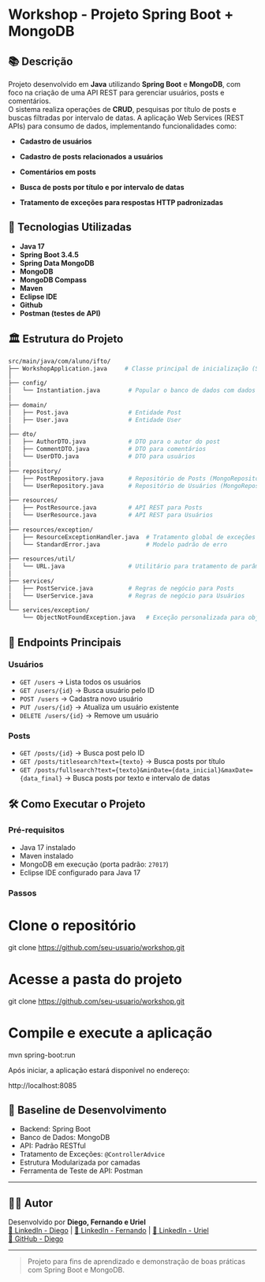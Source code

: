 
# Workshop - Projeto Spring Boot + MongoDB


## 📚 Descrição

Projeto desenvolvido em **Java** utilizando **Spring Boot** e **MongoDB**, com foco na criação de uma API REST para gerenciar usuários, posts e comentários.  
O sistema realiza operações de **CRUD**, pesquisas por título de posts e buscas filtradas por intervalo de datas.
A aplicação Web Services (REST APIs) para consumo de dados, implementando funcionalidades como:

- **Cadastro de usuários**

- **Cadastro de posts relacionados a usuários**

- **Comentários em posts**

- **Busca de posts por título e por intervalo de datas**

- **Tratamento de exceções para respostas HTTP padronizadas**


## 🚀 Tecnologias Utilizadas
- **Java 17**
- **Spring Boot 3.4.5**
- **Spring Data MongoDB**
- **MongoDB**
- **MongoDB Compass**
- **Maven**
- **Eclipse IDE**
- **Github**
- **Postman (testes de API)**

## 🏛️ Estrutura do Projeto
```bash
src/main/java/com/aluno/ifto/
├── WorkshopApplication.java     # Classe principal de inicialização (Spring Boot Application)
│
├── config/
│   └── Instantiation.java        # Popular o banco de dados com dados iniciais
│
├── domain/
│   ├── Post.java                 # Entidade Post
│   ├── User.java                 # Entidade User
│
├── dto/
│   ├── AuthorDTO.java            # DTO para o autor do post
│   ├── CommentDTO.java           # DTO para comentários
│   └── UserDTO.java              # DTO para usuários
│
├── repository/
│   ├── PostRepository.java       # Repositório de Posts (MongoRepository)
│   └── UserRepository.java       # Repositório de Usuários (MongoRepository)
│
├── resources/
│   ├── PostResource.java         # API REST para Posts
│   └── UserResource.java         # API REST para Usuários
│
├── resources/exception/
│   ├── ResourceExceptionHandler.java  # Tratamento global de exceções
│   └── StandardError.java             # Modelo padrão de erro
│
├── resources/util/
│   └── URL.java                  # Utilitário para tratamento de parâmetros de URL
│
├── services/
│   ├── PostService.java          # Regras de negócio para Posts
│   └── UserService.java          # Regras de negócio para Usuários
│
└── services/exception/
    └── ObjectNotFoundException.java   # Exceção personalizada para objetos não encontrados

```
## 🔗 Endpoints Principais
### Usuários
- `GET /users` → Lista todos os usuários
- `GET /users/{id}` → Busca usuário pelo ID
- `POST /users` → Cadastra novo usuário
- `PUT /users/{id}` → Atualiza um usuário existente
- `DELETE /users/{id}` → Remove um usuário

### Posts
- `GET /posts/{id}` → Busca post pelo ID
- `GET /posts/titlesearch?text={texto}` → Busca posts por título
- `GET /posts/fullsearch?text={texto}&minDate={data_inicial}&maxDate={data_final}` → Busca posts por texto e intervalo de datas


## 🛠️ Como Executar o Projeto

### Pré-requisitos

- Java 17 instalado
- Maven instalado
- MongoDB em execução (porta padrão: `27017`)
- Eclipse IDE configurado para Java 17

### Passos

# Clone o repositório
git clone https://github.com/seu-usuario/workshop.git

# Acesse a pasta do projeto
git clone https://github.com/seu-usuario/workshop.git

# Compile e execute a aplicação
mvn spring-boot:run


Após iniciar, a aplicação estará disponível no endereço:  

http://localhost:8085


## 📌 Baseline de Desenvolvimento

- Backend: Spring Boot
- Banco de Dados: MongoDB
- API: Padrão RESTful
- Tratamento de Exceções: `@ControllerAdvice`
- Estrutura Modularizada por camadas
- Ferramenta de Teste de API: Postman

---

## 👨‍💻 Autor

Desenvolvido por **Diego, Fernando e Uriel**  
[🔗 LinkedIn - Diego](https://www.linkedin.com/in/seu-linkedin-diego) | [🔗 LinkedIn - Fernando](https://www.linkedin.com/in/seu-linkedin-fernando) | [🔗 LinkedIn - Uriel](https://www.linkedin.com/in/seu-linkedin-uriel)  
[🐙 GitHub - Diego](https://github.com/DiegoVT)


---

> Projeto para fins de aprendizado e demonstração de boas práticas com Spring Boot e MongoDB.
